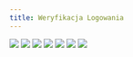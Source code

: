 ```yaml
---
title: Weryfikacja Logowania
---
```

<img src="img/Element-3.png" >
<img src="img/Element-1.png" >
<img src="img/Element-4.png" >
<img src="img/FluffyChat-3.jpg" >
<img src="img/Element-5.png" >
<img src="img/Element-6.png" >
<img src="img/FluffyChat-1.jpg" >
